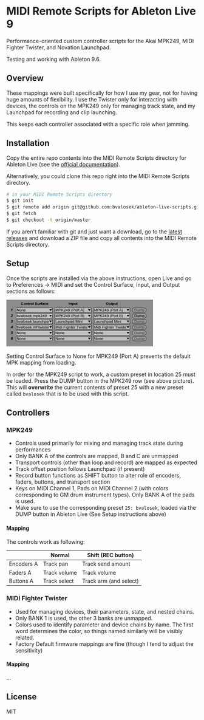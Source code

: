 # MIDI Remote Scripts for Ableton Live 9

Performance-oriented custom controller scripts for the Akai MPK249, MIDI
Fighter Twister, and Novation Launchpad.

Testing and working with Ableton 9.6.

## Overview

These mappings were built specifically for how I use my gear, not for having
huge amounts of flexibility. I use the Twister only for interacting with
devices, the controls on the MPK249 only for managing track state, and my
Launchpad for recording and clip launching.

This keeps each controller associated with a specific role when jamming.

## Installation

Copy the entire repo contents into the MIDI Remote Scripts directory for
Ableton Live (see the [official
documentation](https://www.ableton.com/en/help/article/install-third-party-remote-script/)).

Alternatively, you could clone this repo right into the MIDI Remote Scripts
directory.

```bash
# in your MIDI Remote Scripts directory
$ git init
$ git remote add origin git@github.com:bvalosek/ableton-live-scripts.git
$ git fetch
$ git checkout -t origin/master
```

If you aren't familiar with git and just want a download, go to the [latest
releases](https://github.com/bvalosek/ableton-live-scripts/releases) and
download a ZIP file and copy all contents into the MIDI Remote Scripts
directory.

## Setup

Once the scripts are installed via the above instructions, open Live and go to
Preferences -> MIDI and set the Control Surface, Input, and Output sections as
follows:

![MIDI Control Surface settings](bvalosek_common/screenshots/midi-menu.png)

Setting Control Surface to None for MPK249 (Port A) prevents the default MPK
mapping from loading.

In order for the MPK249 script to work, a custom preset in location 25 must be
loaded. Press the DUMP button in the MPK249 row (see above picture). This will
**overwrite** the current contents of preset 25 with a new preset called
`bvalosek` that is to be used with this script.

## Controllers

### MPK249

* Controls used primarily for mixing and managing track state during performances
* Only BANK A of the controls are mapped, B and C are unmapped
* Transport controls (other than loop and record) are mapped as expected
* Track offset position follows Launchpad (if present)
* Record button functions as SHIFT button to alter role of encoders, faders,
  buttons, and transport section
* Keys on MIDI Channel 1, Pads on MIDI Channel 2 (with colors corresponding to
  GM drum instrument types). Only BANK A of the pads is used.
* Make sure to use the corresponding preset `25: bvalosek`, loaded via the DUMP
  button in Ableton Live (See Setup instructions above)

#### Mapping

The controls work as following:

|            | Normal       | Shift (REC button)     |
|------------|--------------|------------------------|
| Encoders A | Track pan    | Track send amount      |
| Faders A   | Track volume | Track volume           |
| Buttons A  | Track select | Track arm (and select) |

### MIDI Fighter Twister

* Used for managing devices, their parameters, state, and nested chains.
* Only BANK 1 is used, the other 3 banks are unmapped.
* Colors used to identify parameter and device chains by name. The first word
  determines the color, so things named similarly will be visibly related.
* Factory Default firmware mappings are fine (though I tend to adjust the
  sensitivity)

#### Mapping

...

## License

MIT

